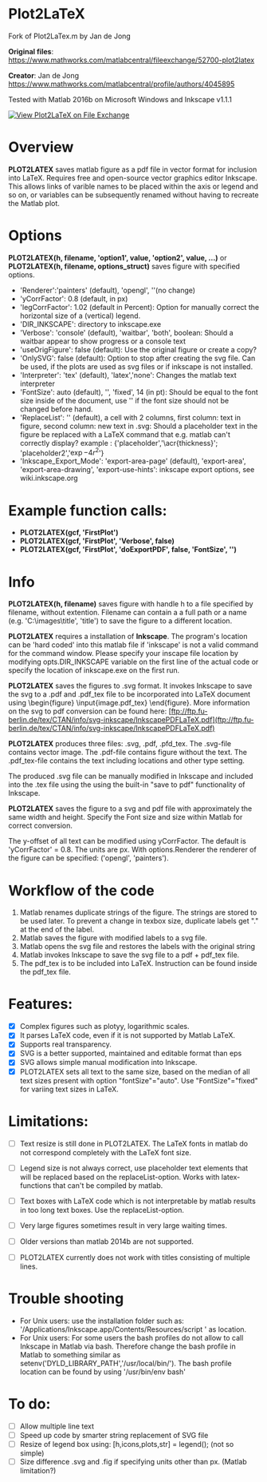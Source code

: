 # Plot2LaTeX
Fork of Plot2LaTex.m by Jan de Jong 

**Original files**: https://www.mathworks.com/matlabcentral/fileexchange/52700-plot2latex

**Creator**: Jan de Jong https://www.mathworks.com/matlabcentral/profile/authors/4045895

Tested with Matlab 2016b
on Microsoft Windows
and Inkscape v1.1.1

[![View Plot2LaTeX on File Exchange](https://www.mathworks.com/matlabcentral/images/matlab-file-exchange.svg)](https://de.mathworks.com/matlabcentral/fileexchange/108554-plot2latex)

# Overview
**PLOT2LATEX** saves matlab figure as a pdf file in vector format for inclusion into LaTeX. Requires free and open-source vector graphics editor Inkscape. This allows links of varible names to be placed within the axis or legend and so on, or variables can be subsequently renamed without having to recreate the Matlab plot.

# Options
**PLOT2LATEX(h, filename, 'option1', value, 'option2', value, ...)** or **PLOT2LATEX(h, filename, options_struct)** saves figure with specified options. 
- 'Renderer':'painters' (default), 'opengl', ''(no change)
- 'yCorrFactor': 0.8 (default, in px)
- 'legCorrFactor': 1.02 (default in Percent): Option for manually correct the horizontal size of a (vertical) legend.
- 'DIR_INKSCAPE': directory to inkscape.exe
- 'Verbose': 'console' (default), 'waitbar', 'both', boolean: Should a waitbar appear to show progress or a console text
- 'useOrigFigure': false (default): Use the original figure or create a copy?
- 'OnlySVG': false (default): Option to stop after creating the svg file. Can be used, if the plots are used as svg files or if inkscape is not installed.
- 'Interpreter': 'tex' (default), 'latex','none': Changes the matlab text interpreter
- 'FontSize': auto (default), '', 'fixed', 14 (in pt): Should be equal to the font size inside of the document, use '' if the font size should not be changed before hand.
- 'ReplaceList': '' (default), a cell with 2 columns, first column: text in figure, second column: new text in .svg: Should a placeholder text in the figure be  replaced with a LaTeX command that e.g. matlab can't correctly display? example : {'placeholder','\acr{thickness}'; 'placeholder2','$\exp{-4r^2}$'}
- 'Inkscape_Export_Mode': 'export-area-page' (default), 'export-area', 'export-area-drawing', 'export-use-hints': inkscape export options, see wiki.inkscape.org

# Example function calls:
- **PLOT2LATEX(gcf, 'FirstPlot')**
- **PLOT2LATEX(gcf, 'FirstPlot', 'Verbose', false)**
- **PLOT2LATEX(gcf, 'FirstPlot', 'doExportPDF', false, 'FontSize', '')**

# Info
**PLOT2LATEX(h, filename)** saves figure with handle h to a file specified by filename, without extention. Filename can contain a a full path or a name (e.g. 'C:\images\title', 'title') to save the figure to a different location. 

**PLOT2LATEX** requires a installation of **Inkscape**. The program's location can be 'hard coded' into this matlab file if 'inkscape' is not a valid command for the command window. Please specify your inscape file location by modifying opts.DIR_INKSCAPE variable on the first line of the actual code or specify the location of inkscape.exe on the first run. 

**PLOT2LATEX** saves the figures to .svg format. It invokes Inkscape to save the svg to a .pdf and .pdf_tex file to be incorporated into LaTeX document using \begin{figure} \input{image.pdf_tex} \end{figure}.  More information on the svg to pdf conversion can be found here: 
[ftp://ftp.fu-berlin.de/tex/CTAN/info/svg-inkscape/InkscapePDFLaTeX.pdf](ftp://ftp.fu-berlin.de/tex/CTAN/info/svg-inkscape/InkscapePDFLaTeX.pdf)

**PLOT2LATEX** produces three files: .svg, .pdf, .pfd_tex. The .svg-file contains vector image. The .pdf-file contains figure without the text. The .pdf_tex-file contains the text including locations and other type setting.

The produced .svg file can be manually modified in Inkscape and included into the .tex file using the using the built-in "save to pdf"  functionality of Inkscape.

**PLOT2LATEX** saves the figure to a svg and pdf file with approximately the same width and height. Specify the Font size and size within Matlab for correct conversion.

The y-offset of all text can be modified using yCorrFactor. The default is 'yCorrFactor' = 0.8. The units are px. With options.Renderer the renderer of the figure can be specified: ('opengl', 'painters').

# Workflow of the code
1. Matlab renames duplicate strings of the figure. The strings are stored to be used later. To prevent a change in texbox size, duplicate  labels get "." at the end of the label.
2. Matlab saves the figure with modified labels to a svg file.
3. Matlab opens the svg file and restores the labels with the original string
4. Matlab invokes Inkscape to save the svg file to a pdf + pdf_tex file.
5. The pdf_tex is to be included into LaTeX. Instruction can be found inside the pdf_tex file.

# Features:
- [x] Complex figures such as plotyy, logarithmic scales.
- [x] It parses LaTeX code, even if it is not supported by Matlab LaTeX.
- [x] Supports real transparency.
- [x] SVG is a better supported, maintained and editable format than eps
- [x] SVG allows simple manual modification into Inkscape.
- [x] PLOT2LATEX sets all text to the same size, based on the median of all text sizes present with option "fontSize"="auto". Use "FontSize"="fixed" for variing text sizes in LaTeX.

# Limitations:
- [ ] Text resize is still done in PLOT2LATEX. The LaTeX fonts in matlab do not correspond completely with the LaTeX font size.
- [ ] Legend size is not always correct, use placeholder text elements that will be replaced based on the replaceList-option. Works with latex-functions that can't be compiled by matlab.
- [ ] Text boxes with LaTeX code which is not interpretable by matlab results in too long text boxes. Use the replaceList-option.
- [ ] Very large figures sometimes result in very large waiting times.
- [ ] Older versions than matlab 2014b are not supported.
- [ ] PLOT2LATEX currently does not work with titles consisting of multiple lines.


# Trouble shooting
- For Unix users: use the installation folder such as:
'/Applications/Inkscape.app/Contents/Resources/script ' as location. 
- For Unix users: For some users the bash profiles do not allow to call 
Inkscape in Matlab via bash. Therefore change the bash profile in Matlab 
to something similar as setenv('DYLD_LIBRARY_PATH','/usr/local/bin/').
The bash profile location can be found by using '/usr/bin/env bash'

# To do:
- [ ] Allow multiple line text
- [ ] Speed up code by smarter string replacement of SVG file
- [ ] Resize of legend box using: [h,icons,plots,str] = legend(); (not so simple)
- [ ] Size difference .svg and .fig if specifying units other than px. (Matlab limitation?)
